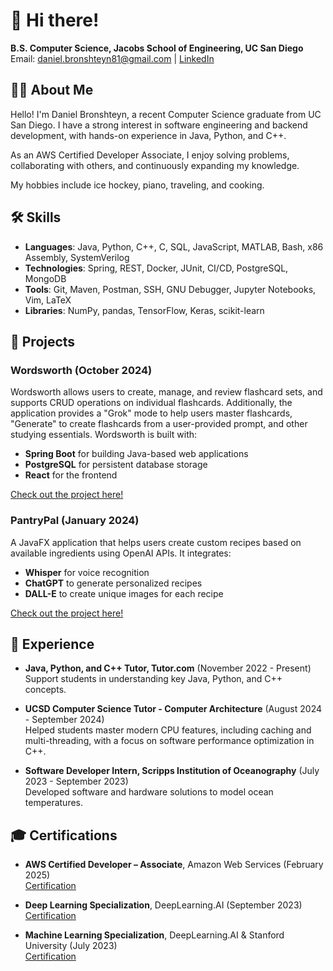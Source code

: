 
# 👋 Hi there!  

**B.S. Computer Science, Jacobs School of Engineering, UC San Diego**  
Email: daniel.bronshteyn81@gmail.com | [LinkedIn](https://www.linkedin.com/in/daniel-bronshteyn/)

## 👨‍💻 About Me 

Hello! I'm Daniel Bronshteyn, a recent Computer Science graduate from UC San Diego. I have a strong interest in software engineering and backend development, with hands-on experience in Java, Python, and C++. 

As an AWS Certified Developer Associate, I enjoy solving problems, collaborating with others, and continuously expanding my knowledge.

My hobbies include ice hockey, piano, traveling, and cooking.

## 🛠️ Skills 

- **Languages**: Java, Python, C++, C, SQL, JavaScript, MATLAB, Bash, x86 Assembly, SystemVerilog
- **Technologies**: Spring, REST, Docker, JUnit, CI/CD,‬‭ PostgreSQL, MongoDB
- **Tools**: Git, Maven, Postman, SSH, GNU Debugger, Jupyter‬‭ Notebooks, Vim, LaTeX
- **Libraries**: NumPy, pandas, TensorFlow, Keras, scikit-learn

## 🚀 Projects 

### Wordsworth (October 2024)
Wordsworth allows users to create, manage, and review flashcard sets, and supports CRUD operations on individual flashcards. Additionally, the application provides a "Grok" mode to help users master flashcards, "Generate" to create flashcards from a user-provided prompt, and other studying essentials. Wordsworth is built with:
- **Spring Boot** for building Java-based web applications
- **PostgreSQL** for persistent database storage
- **React** for the frontend
  
[Check out the project here!](https://github.com/dbronshteyn/Wordsworth)

### PantryPal (January 2024)
A JavaFX application that helps users create custom recipes based on available ingredients using OpenAI APIs. It integrates:
- **Whisper** for voice recognition
- **ChatGPT** to generate personalized recipes
- **DALL-E** to create unique images for each recipe
  
[Check out the project here!](https://github.com/dbronshteyn/PantryPal)

## 💼 Experience 

- **Java, Python, and C++ Tutor, Tutor.com** (November 2022 - Present)  
  Support students in understanding key Java, Python, and C++ concepts.

- **UCSD Computer Science Tutor - Computer Architecture** (August 2024 - September 2024)  
  Helped students master modern CPU features, including caching and multi-threading, with a focus on software performance optimization in C++.
  
- **Software Developer Intern, Scripps Institution of Oceanography** (July 2023 - September 2023)  
  Developed software and hardware solutions to model ocean temperatures.

## 🎓 Certifications

- **AWS Certified Developer – Associate**, Amazon Web Services (February 2025)  
  [Certification](https://www.credly.com/badges/546d9d9e-e129-4b94-ac51-b2e7248fb03c/public_url)

- **Deep Learning Specialization**, DeepLearning.AI (September 2023)  
  [Certification](https://www.coursera.org/account/accomplishments/specialization/certificate/MSZULYSPJDSV)

- **Machine Learning Specialization**, DeepLearning.AI & Stanford University (July 2023)  
  [Certification](https://www.coursera.org/account/accomplishments/specialization/certificate/M66VNMT5FA28)
